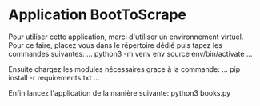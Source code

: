# Application BootToScrape

Pour utiliser cette application, merci d'utiliser un environnement virtuel.
Pour ce faire, placez vous dans le répertoire dédié puis tapez les commandes suivantes:
...
python3 -m venv env
source env/bin/activate
...

Ensuite chargez les modules nécessaires grace à la commande:
...
pip install -r requirements.txt
...

Enfin lancez l'application de la manière suivante:
python3 books.py